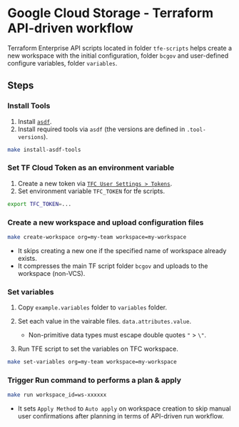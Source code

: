 # Google Cloud Storage - Terraform API-driven workflow

Terraform Enterprise API scripts located in folder `tfe-scripts` helps create a new workspace with the initial configuration, folder `bcgov`
and user-defined configure variables, folder `variables`.

## Steps

### Install Tools

1. Install [`asdf`](https://asdf-vm.com/#/core-manage-asdf-vm?id=install-asdf-vm).
1. Install required tools via `asdf` (the versions are defined in `.tool-versions`).

```bash
make install-asdf-tools
```

### Set TF Cloud Token as an environment variable

1. Create a new token via [`TFC User Settings > Tokens`](https://app.terraform.io/app/settings/tokens).
1. Set environment variable `TFC_TOKEN` for tfe scripts.

```bash
export TFC_TOKEN=...
```

### Create a new workspace and upload configuration files

```bash
make create-workspace org=my-team workspace=my-workspace
```

- It skips creating a new one if the specified name of workspace already exists.
- It compresses the main TF script folder `bcgov` and uploads to the workspace (non-VCS).

### Set variables

1. Copy `example.variables` folder to `variables` folder.
1. Set each value in the vairable files. `data.attributes.value`.

   - Non-primitive data types must escape double quotes `"` > `\"`.

1. Run TFE script to set the variables on TFC workspace.

```bash
make set-variables org=my-team workspace=my-workspace
```

### Trigger Run command to performs a plan & apply

```bash
make run workspace_id=ws-xxxxxx
```

- It sets `Apply Method` to `Auto apply` on workspace creation to skip manual user confirmations after planning in terms of API-driven run workflow.
